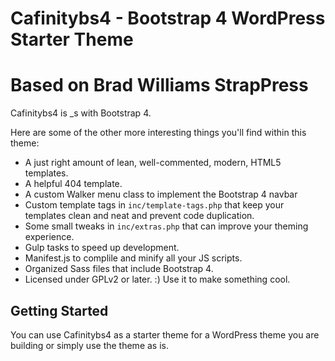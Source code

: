Cafinitybs4 - Bootstrap 4 WordPress Starter Theme
===
Based on Brad Williams StrapPress
===

Cafinitybs4 is _s with Bootstrap 4. 


Here are some of the other more interesting things you'll find within this theme:

* A just right amount of lean, well-commented, modern, HTML5 templates.
* A helpful 404 template.
* A custom Walker menu class to implement the Bootstrap 4 navbar
* Custom template tags in `inc/template-tags.php` that keep your templates clean and neat and prevent code duplication.
* Some small tweaks in `inc/extras.php` that can improve your theming experience.
* Gulp tasks to speed up development.
* Manifest.js to complile and minify all your JS scripts.
* Organized Sass files that include Bootstrap 4.
* Licensed under GPLv2 or later. :) Use it to make something cool.

Getting Started
---------------

You can use Cafinitybs4 as a starter theme for a WordPress theme you are building or simply use the theme as is. 
